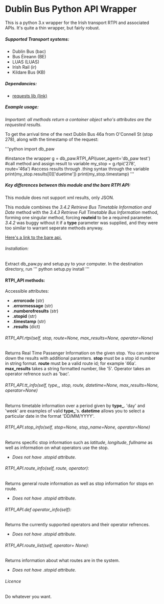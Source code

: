 # Dublin Bus Python API Wrapper

This is a python 3.x wrapper for the Irish transport RTPI and associated APIs. It's quite a thin wrapper, but fairly robust. 

##### Supported Transport systems:
- Dublin Bus (bac)
- Bus Éireann (BE)
- LUAS  (LUAS)
- Irish Rail (ir)
- Kildare Bus (KB)

##### Dependancies:
 * [requests lib (link)](http://docs.python-requests.org/en/master/)

##### Example usage:
*Important: all methods return a container object who's attributes are the requested results.*

To get the arrival time of the next Dublin Bus 46a from O'Connell St (stop 278), along with the timestamp of the request:

'''python
import db_paw

#instance the wrapper
g = db_paw.RTPI_API(user_agent='db_paw test')
#call method and assign result to variable
my_stop = g.rtpi('278', route='46a')
#access results through .thing syntax through the variable
print(my_stop.results[0]['duetime'])
print(my_stop.timestamp)
'''

##### Key differences between this module and the bare RTPI API:

This module does not support xml results, only JSON.

This module combines the *3.4.2 Retrieve Bus Timetable Information and Date*  method with the *3.4.3 Retrieve Full Timetable Bus Information* method, forming one singular method, forcing **routeid** to be a required parameter. *3.4.2* was buggy without it if a **type** parameter was supplied, and they were too similar to warrant seperate methods anyway.

[Here's a link to the bare api.](https://data.dublinked.ie/dataset/c9df9a0b-d17a-40ff-a5d4-01da0cf08617/resource/4b9f2c4f-6bf5-4958-a43a-f12dab04cf61/download/rtpirestapispecification.pdf)

###### Installation:
Extract db_paw.py and setup.py to your computer. In the destination directory, run
'''
python setup.py install
'''


#### RTPI_API methods:

Accessible attributes:
- **.errorcode** (str)
- **.errormessage** (str)
- **.numberofresults** (str)
- **.stopid** (str)
- **.timestamp** (str)
- **.results** (dict)

###### RTPI_API.rtpi(self, stop, route=None, max_results=None, operator=None)
Returns Real Time Passenger Information on the given stop. You can narrow down the results with additional paramters.
**stop** must be a stop id number in string format. **route** must be a valid route id; for example '46a'. **max_results** takes a string formatted number, like '5'. Operator takes an operator refrence such as 'bac'.

###### RTPI_API.tt_info(self, type_, stop, route, datetime=None, max_results=None, operator=None)
Returns timetable information over a period given by **type_**. 'day' and 'week' are examples of valid **type_**'s. **datetime** allows you to select a particular date in the format 'DD/MM/YYYY'.

###### RTPI_API.stop_info(self, stop=None, stop_name=None, operator=None)
Returns specific stop information such as *latitude*, *longitude*, *fullname* as well as information on what operators use the stop.
- *Does not have .stopid attribute.*

###### RTPI_API.route_info(self, route, operator):
Returns general route information as well as stop information for stops en route.
- *Does not have .stopid attribute.*

###### RTPI_API.def operator_info(self):
Returns the currently supported operators and their operator refrences.
- *Does not have .stopid attribute.*

###### RTPI_API.route_list(self, operator= None):
Returns information about what routes are in the system.
- *Does not have .stopid attribute.*

###### Licence
Do whatever you want.